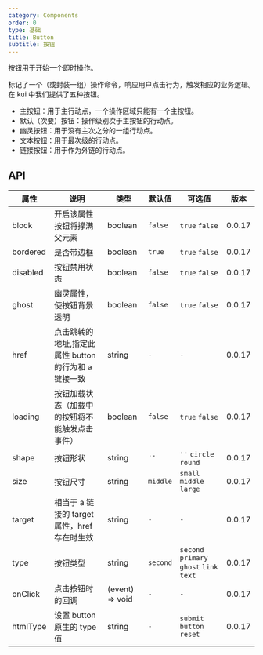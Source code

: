 ```yaml
---
category: Components
order: 0
type: 基础
title: Button
subtitle: 按钮
---
```


按钮用于开始一个即时操作。

标记了一个（或封装一组）操作命令，响应用户点击行为，触发相应的业务逻辑。在 kui 中我们提供了五种按钮。

- 主按钮：用于主行动点，一个操作区域只能有一个主按钮。
- 默认（次要）按钮：操作级别次于主按钮的行动点。
- 幽灵按钮：用于没有主次之分的一组行动点。
- 文本按钮：用于最次级的行动点。
- 链接按钮：用于作为外链的行动点。

## API

| 属性     | 说明                                                 | 类型            | 默认值   | 可选值                                   | 版本   |
| -------- | ---------------------------------------------------- | --------------- | -------- | ---------------------------------------- | ------ |
| block    | 开启该属性按钮将撑满父元素                           | boolean         | `false`  | `true` `false`                           | 0.0.17 |
| bordered | 是否带边框                                           | boolean         | `true`   | `true` `false`                           | 0.0.17 |
| disabled | 按钮禁用状态                                         | boolean         | `false`  | `true` `false`                           | 0.0.17 |
| ghost    | 幽灵属性，使按钮背景透明                             | boolean         | `false`  | `true` `false`                           | 0.0.17 |
| href     | 点击跳转的地址,指定此属性 button 的行为和 a 链接一致 | string          | `-`      | `-`                                      | 0.0.17 |
| loading  | 按钮加载状态（加载中的按钮将不能触发点击事件）       | boolean         | `false`  | `true` `false`                           | 0.0.17 |
| shape    | 按钮形状                                             | string          | `''`     | `''` `circle` `round`                    | 0.0.17 |
| size     | 按钮尺寸                                             | string          | `middle` | `small` `middle` `large`                 | 0.0.17 |
| target   | 相当于 a 链接的 target 属性，href 存在时生效         | string          | `-`      | `-`                                      | 0.0.17 |
| type     | 按钮类型                                             | string          | `second` | `second` `primary` `ghost` `link` `text` | 0.0.17 |
| onClick  | 点击按钮时的回调                                     | (event) => void | `-`      | `-`                                      | 0.0.17 |
| htmlType | 设置 button 原生的 type 值                           | string          | `-`      | `submit` `button` `reset`                | 0.0.17 |
